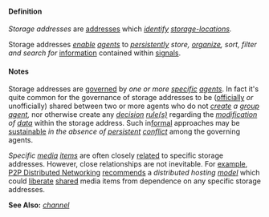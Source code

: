 #### Definition

*Storage addresses* are [addresses](https://github.com/gcassel/Modular-Organization-Terminology/blob/master/terms/address.md) which *[identify](https://github.com/gcassel/Modular-Organization-Terminology/blob/master/terms/identify.md) [storage-](https://github.com/gcassel/Modular-Organization-Terminology/blob/master/terms/store.md)[locations](https://github.com/gcassel/Modular-Organization-Terminology/blob/master/terms/location.md).*
		
Storage addresses *[enable](https://github.com/gcassel/Modular-Organization-Terminology/blob/master/terms/enable.md) [agents](https://github.com/gcassel/Modular-Organization-Terminology/blob/master/terms/agent.md)* to *[persistently](https://github.com/gcassel/Modular-Organization-Terminology/blob/master/terms/persist.md) store, [organize](https://github.com/gcassel/Modular-Organization-Terminology/blob/master/terms/organize.md), sort, filter and search for* [information](https://github.com/gcassel/Modular-Organization-Terminology/blob/master/terms/information.md) contained within [signals](https://github.com/gcassel/Modular-Organization-Terminology/blob/master/terms/signal.md).  
		
#### Notes

Storage addresses are [governed](https://github.com/gcassel/Modular-Organization-Terminology/blob/master/terms/govern.md) by *one or more [specific](https://github.com/gcassel/Modular-Organization-Terminology/blob/master/terms/specific.md) [agents](https://github.com/gcassel/Modular-Organization-Terminology/blob/master/terms/agent.md)*.   In fact it's quite common for the governance of storage addresses to be ([officially](https://github.com/gcassel/Modular-Organization-Terminology/blob/master/terms/official.md) *or* unofficially) shared between two or more agents who do not *[create](https://github.com/gcassel/Modular-Organization-Terminology/blob/master/terms/create.md) a [group agent](https://github.com/gcassel/Modular-Organization-Terminology/blob/master/compound-terms/group-agent.md),* nor otherwise create any *[decision](https://github.com/gcassel/Modular-Organization-Terminology/blob/master/terms/decision.md) [rule(s)](https://github.com/gcassel/Modular-Organization-Terminology/blob/master/terms/rule.md)* regarding the *[modification](https://github.com/gcassel/Modular-Organization-Terminology/blob/master/terms/modify.md) of [data](https://github.com/gcassel/Modular-Organization-Terminology/blob/master/terms/data.md)* within the storage address.   Such in[formal](https://github.com/gcassel/Modular-Organization-Terminology/blob/master/terms/form.md) approaches may be [sustainable](https://github.com/gcassel/Modular-Organization-Terminology/blob/master/terms/sustain.md) *in the absence of [persistent](https://github.com/gcassel/Modular-Organization-Terminology/blob/master/terms/persist.md) [conflict](https://github.com/gcassel/Modular-Organization-Terminology/blob/master/terms/conflict.md)* among the governing agents.
		
*Specific [media](https://github.com/gcassel/Modular-Organization-Terminology/blob/master/terms/media.md) [items](https://github.com/gcassel/Modular-Organization-Terminology/blob/master/terms/item.md)* are often closely [related](https://github.com/gcassel/Modular-Organization-Terminology/blob/master/terms/relationship.md) to specific storage addresses.  However, close relationships are not inevitable.  For [example](https://github.com/gcassel/Modular-Organization-Terminology/blob/master/terms/example.md), [P2P Distributed Networking](https://docs.google.com/document/d/1O7tJQVMHETSoWRpYC9eYsqi58ELL0Euv6L6d21LC6m0/edit?usp=sharing) [recommends](https://github.com/gcassel/Modular-Organization-Terminology/blob/master/terms/recommend.md) a *distributed hosting [model](https://github.com/gcassel/Modular-Organization-Terminology/blob/master/terms/model.md)* which could [liberate](https://github.com/gcassel/Modular-Organization-Terminology/blob/master/terms/independent.md) [shared](https://github.com/gcassel/Modular-Organization-Terminology/blob/master/terms/common.md) media items from dependence on any specific storage addresses.

**See Also:** *[channel](https://github.com/gcassel/Modular-Organization-Terminology/blob/master/terms/channel.md)*
